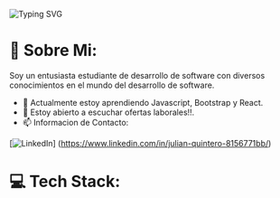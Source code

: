 ![Typing SVG](https://readme-typing-svg.demolab.com?font=Fira+Code&pause=1000&center=true&vCenter=true&random=false&width=435&lines=Hola+a+todos+%F0%9F%91%8B;Soy+JulianDeBits%2C+Bienvenid@s!!.)
# 💫 Sobre Mi:
Soy un entusiasta estudiante de desarrollo de software con diversos conocimientos en el mundo del desarrollo de software.
 - 🌱 Actualmente estoy aprendiendo Javascript, Bootstrap y React.
 - 👯 Estoy abierto a escuchar ofertas laborales!!.
- 📫 Informacion de Contacto:

[![LinkedIn](https://media.licdn.com/dms/image/v2/D4E03AQGbm8YvaL2pBw/profile-displayphoto-shrink_800_800/B4EZXBnHBTGwAk-/0/1742710010583?e=1748476800&v=beta&t=oPlGWvxRAwFN_QdcVXWORhxBwPNYDJalwq9m7-4j42U)] (https://www.linkedin.com/in/julian-quintero-8156771bb/)

# 💻 Tech Stack:
